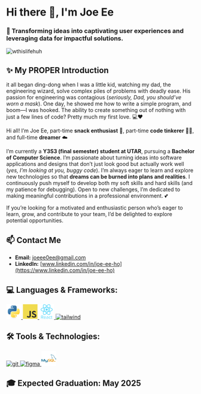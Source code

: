<h1>Hi there 🫶, I'm Joe Ee</h1>
<h3>🎨 Transforming ideas into captivating user experiences and leveraging data for impactful solutions.</h3>

<p align="left"> 
  <img src="https://komarev.com/ghpvc/?username=wthislifehuh&label=Profile%20views&color=0e75b6&style=flat" alt="wthislifehuh" /> 
</p>

## ✨ My PROPER Introduction

it all began ding-dong when I was a little kid, watching my dad, the engineering wizard, solve complex piles of problems with deadly ease. His passion for engineering was contagious (*seriously, Dad, you should’ve worn a mask*). One day, he showed me how to write a simple program, and boom—I was hooked. The ability to create something out of nothing with just a few lines of code? Pretty much my first love. 💻❤️

Hi all! I’m Joe Ee, part-time **snack enthusiast** 🍧, part-time **code tinkerer** 👩‍💻, and full-time **dreamer** ☁️

I’m currently a **Y3S3 (final semester) student at UTAR**, pursuing a **Bachelor of Computer Science**. I’m passionate about turning ideas into software applications and designs that don’t just look good but actually work well (*yes, I’m looking at you, buggy code*). I’m always eager to learn and explore new technologies so that **dreams can be burned into plans and realities**. I continuously push myself to develop both my soft skills and hard skills (and my patience for debugging). Open to new challenges, I’m dedicated to making meaningful contributions in a professional environment. 💕

If you’re looking for a motivated and enthusiastic person who’s eager to learn, grow, and contribute to your team, I’d be delighted to explore potential opportunities.

## 📫 Contact Me
- **Email:** [joeee0ee@gmail.com](mailto:joeee0ee@gmail.com)
- **LinkedIn:** [www.linkedin.com/in/joe-ee-ho](https://www.linkedin.com/in/joe-ee-ho)

## 💻 Languages & Frameworks:
<p align="left"> 
  <a href="https://www.python.org" target="_blank" rel="noreferrer"> 
    <img src="https://raw.githubusercontent.com/devicons/devicon/master/icons/python/python-original.svg" alt="python" width="40" height="40"/> 
  </a>
  <a href="https://developer.mozilla.org/en-US/docs/Web/JavaScript" target="_blank" rel="noreferrer"> 
    <img src="https://raw.githubusercontent.com/devicons/devicon/master/icons/javascript/javascript-original.svg" alt="javascript" width="40" height="40"/> 
  </a>
  <a href="https://reactjs.org/" target="_blank" rel="noreferrer"> 
    <img src="https://raw.githubusercontent.com/devicons/devicon/master/icons/react/react-original-wordmark.svg" alt="react" width="40" height="40"/> 
  </a>
  <a href="https://tailwindcss.com/" target="_blank" rel="noreferrer"> 
    <img src="https://www.vectorlogo.zone/logos/tailwindcss/tailwindcss-icon.svg" alt="tailwind" width="40" height="40"/> 
  </a>
</p>

## 🛠️ Tools & Technologies:
<p align="left"> 
  <a href="https://git-scm.com/" target="_blank" rel="noreferrer"> 
    <img src="https://www.vectorlogo.zone/logos/git-scm/git-scm-icon.svg" alt="git" width="40" height="40"/> 
  </a> 
  <a href="https://www.figma.com/" target="_blank" rel="noreferrer"> 
    <img src="https://www.vectorlogo.zone/logos/figma/figma-icon.svg" alt="figma" width="40" height="40"/> 
  </a>
  <a href="https://www.mysql.com/" target="_blank" rel="noreferrer"> 
    <img src="https://raw.githubusercontent.com/devicons/devicon/master/icons/mysql/mysql-original-wordmark.svg" alt="mysql" width="40" height="40"/> 
  </a> 
</p>

## 🎓 Expected Graduation: May 2025
